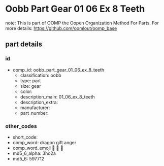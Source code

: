 # Oobb Part Gear 01 06 Ex 8 Teeth  

note: This is part of OOMP the Oopen Organization Method For Parts. For more details: https://github.com/oomlout/oomp_base

##  part details





### id
* oomp_id: oobb_part_gear_01_06_ex_8_teeth
  * classification: oobb
  * type: part
  * size: gear
  * color: 
  * description_main: 01_06_ex_8_teeth
  * description_extra: 
  * manufacturer: 
  * part_number: 

### other_codes
* short_code: 
* oomp_word: dragon gift anger
* oomp_word_emoji :dragon: :gift: :anger:
* md5_6_alpha: 3ho2a
* md5_6: 597712